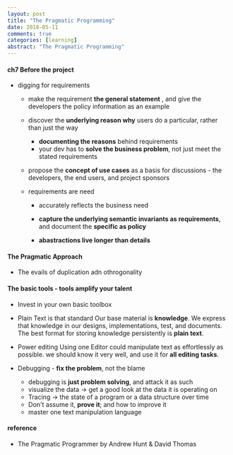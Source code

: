```yaml
---
layout: post
title: "The Pragmatic Programming"
date: 2018-05-11
comments: true
categories: [learning]
abstract: "The Pragmatic Programming"
---
```


#### ch7 Before the project 
* digging for requirements 
    - make the requirement **the general statement** , and give the developers the policy information as an example 

    - discover the **underlying reason why** users do a particular, rather than just the way 
      + **documenting the reasons** behind requirements 
      + your dev has to **solve the business problem**, not just meet the stated requirements 

    - propose the **concept of use cases** as a basis for discussions - the developers, the end users, and project sponsors 

    - requirements are need 
      + accurately reflects the business need 

      + **capture the underlying semantic invariants as requirements**, and document the **specific as policy** 

      + **abastractions live longer than details** 

#### The Pragmatic Approach 
* The evails of duplication adn othrogonality


#### The basic tools  - **tools** amplify your talent
* Invest in your own basic toolbox
    
* Plain Text is that standard
    Our base material is **knowledge**. We express that knowledge in our designs, implementations, test, and documents. The best format for storing knowledge persistently is **plain text**.
    
* Power editing 
    Using one Editor could manipulate text as effortlessly as possible. we should know it very well, and use it for **all editing tasks**.  
      
* Debugging - **fix the problem**, not the blame
     - debugging is **just problem solving**, and attack it as such
     - visualize the data -> get a good look at the data it is operating on
     - Tracing -> the state of a program or a data structure over time 
     - Don't assume it, **prove it**; and how to improve it 
     - master one text manipulation language 

#### reference
* The Pragmatic Programmer by Andrew Hunt & David Thomas
